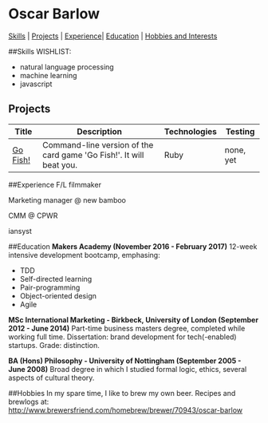 # Oscar Barlow
[Skills](##Skills) | [Projects](##Projects) | [Experience](##Experience)| [Education](##Education) | [Hobbies and Interests](##Hobbies)

##Skills
WISHLIST:
* natural language processing
* machine learning
* javascript

## Projects
| Title | Description | Technologies | Testing |
| --- | --- | --- | --- |
| [Go Fish!](https://github.com/oscar-barlow/go-fish) | Command-line version of the card game 'Go Fish!'. It will beat you. | Ruby | none, yet|

##Experience
F/L filmmaker

Marketing manager @ new bamboo

CMM @ CPWR

iansyst

##Education
**Makers Academy (November 2016 - February 2017)**
12-week intensive development bootcamp, emphasing:

* TDD
* Self-directed learning
* Pair-programming
* Object-oriented design
* Agile

**MSc International Marketing - Birkbeck, University of London (September 2012 - June 2014)**
Part-time business masters degree, completed while working full time. Dissertation: brand development for tech(-enabled) startups. Grade: distinction.

**BA (Hons) Philosophy - University of Nottingham (September 2005 - June 2008)**
Broad degree in which I studied formal logic, ethics, several aspects of cultural theory.

##Hobbies
In my spare time, I like to brew my own beer. Recipes and brewlogs at: http://www.brewersfriend.com/homebrew/brewer/70943/oscar-barlow
